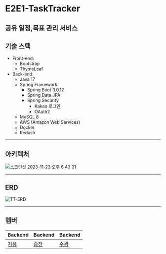 # E2E1-TaskTracker
공유 일정,목표 관리 서비스
---
## 기술 스택
- Front-end:
    - Bootstrap
    - ThymeLeaf
- Back-end:
    - Java 17
    - Spring Framework
        - Spring Boot 3.0.12
        - Spring Data JPA
        - Spring Security
            - Kakao 로그인
            - OAuth2
    - MySQL 8
    - AWS (Amazon Web Services)
    - Docker
    - Redash
---
## 아키텍처
![스크린샷 2023-11-23 오후 6 43 31](https://github.com/Hju95/E2E1-TaskTracker/assets/59231743/9c1752ae-a54f-430d-bd95-45d34e36937b)


---
## ERD
![TT-ERD](https://github.com/Kernel360/E2E1-TaskTracker/assets/59231743/73f78524-ce7e-40fe-81e4-12451a9dc0b4)


---
## 멤버
|Backend|Backend|Backend|
|---|---|---|
|[지용](https://github.com/gunsight1)|[종찬](https://github.com/oxix97)|[주광](https://github.com/Hju95)|
